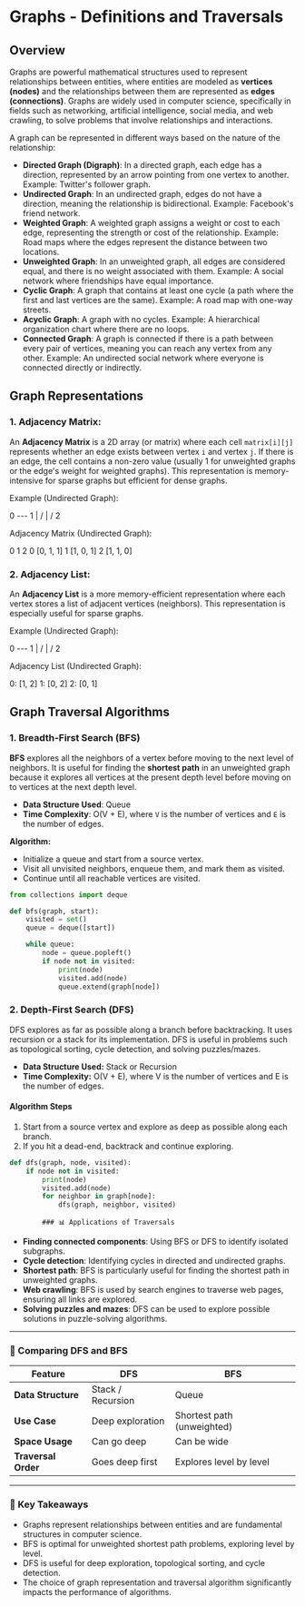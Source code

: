 # Graphs - Definitions and Traversals

## Overview

Graphs are powerful mathematical structures used to represent relationships between entities, where entities are modeled as **vertices (nodes)** and the relationships between them are represented as **edges (connections)**. Graphs are widely used in computer science, specifically in fields such as networking, artificial intelligence, social media, and web crawling, to solve problems that involve relationships and interactions.

A graph can be represented in different ways based on the nature of the relationship:

- **Directed Graph (Digraph)**: In a directed graph, each edge has a direction, represented by an arrow pointing from one vertex to another. Example: Twitter's follower graph.
- **Undirected Graph**: In an undirected graph, edges do not have a direction, meaning the relationship is bidirectional. Example: Facebook's friend network.
- **Weighted Graph**: A weighted graph assigns a weight or cost to each edge, representing the strength or cost of the relationship. Example: Road maps where the edges represent the distance between two locations.
- **Unweighted Graph**: In an unweighted graph, all edges are considered equal, and there is no weight associated with them. Example: A social network where friendships have equal importance.
- **Cyclic Graph**: A graph that contains at least one cycle (a path where the first and last vertices are the same). Example: A road map with one-way streets.
- **Acyclic Graph**: A graph with no cycles. Example: A hierarchical organization chart where there are no loops.
- **Connected Graph**: A graph is connected if there is a path between every pair of vertices, meaning you can reach any vertex from any other. Example: An undirected social network where everyone is connected directly or indirectly.

## Graph Representations

### 1. **Adjacency Matrix**:
An **Adjacency Matrix** is a 2D array (or matrix) where each cell `matrix[i][j]` represents whether an edge exists between vertex `i` and vertex `j`. If there is an edge, the cell contains a non-zero value (usually 1 for unweighted graphs or the edge's weight for weighted graphs). This representation is memory-intensive for sparse graphs but efficient for dense graphs.

Example (Undirected Graph):

0 --- 1
| /
| /
2

Adjacency Matrix (Undirected Graph):

0 1 2
0 [0, 1, 1]
1 [1, 0, 1]
2 [1, 1, 0]


### 2. **Adjacency List**:
An **Adjacency List** is a more memory-efficient representation where each vertex stores a list of adjacent vertices (neighbors). This representation is especially useful for sparse graphs.

Example (Undirected Graph):

0 --- 1
| /
| /
2

Adjacency List (Undirected Graph):

0: [1, 2]
1: [0, 2]
2: [0, 1]



## Graph Traversal Algorithms

### 1. **Breadth-First Search (BFS)**

**BFS** explores all the neighbors of a vertex before moving to the next level of neighbors. It is useful for finding the **shortest path** in an unweighted graph because it explores all vertices at the present depth level before moving on to vertices at the next depth level.

- **Data Structure Used**: Queue
- **Time Complexity**: O(V + E), where `V` is the number of vertices and `E` is the number of edges.
  
**Algorithm:**
- Initialize a queue and start from a source vertex.
- Visit all unvisited neighbors, enqueue them, and mark them as visited.
- Continue until all reachable vertices are visited.

```python
from collections import deque

def bfs(graph, start):
    visited = set()
    queue = deque([start])

    while queue:
        node = queue.popleft()
        if node not in visited:
            print(node)
            visited.add(node)
            queue.extend(graph[node])
```
### 2. Depth-First Search (DFS)

DFS explores as far as possible along a branch before backtracking. It uses recursion or a stack for its implementation. DFS is useful in problems such as topological sorting, cycle detection, and solving puzzles/mazes.

- **Data Structure Used:** Stack or Recursion  
- **Time Complexity:** O(V + E), where V is the number of vertices and E is the number of edges.

####  Algorithm Steps
1. Start from a source vertex and explore as deep as possible along each branch.
2. If you hit a dead-end, backtrack and continue exploring.

```python
def dfs(graph, node, visited):
    if node not in visited:
        print(node)
        visited.add(node)
        for neighbor in graph[node]:
            dfs(graph, neighbor, visited)

```
            ### 📊 Applications of Traversals

- **Finding connected components**: Using BFS or DFS to identify isolated subgraphs.
- **Cycle detection**: Identifying cycles in directed and undirected graphs.
- **Shortest path**: BFS is particularly useful for finding the shortest path in unweighted graphs.
- **Web crawling**: BFS is used by search engines to traverse web pages, ensuring all links are explored.
- **Solving puzzles and mazes**: DFS can be used to explore possible solutions in puzzle-solving algorithms.

---

### 🔎 Comparing DFS and BFS

| Feature          | DFS                  | BFS                          |
|------------------|----------------------|------------------------------|
| **Data Structure** | Stack / Recursion     | Queue                        |
| **Use Case**       | Deep exploration       | Shortest path (unweighted)   |
| **Space Usage**    | Can go deep            | Can be wide                  |
| **Traversal Order**| Goes deep first        | Explores level by level      |

---

### 🧹 Key Takeaways

- Graphs represent relationships between entities and are fundamental structures in computer science.
- BFS is optimal for unweighted shortest path problems, exploring level by level.
- DFS is useful for deep exploration, topological sorting, and cycle detection.
- The choice of graph representation and traversal algorithm significantly impacts the performance of algorithms.

